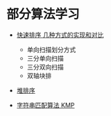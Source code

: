 # 部分算法学习

* [快速排序 几种方式的实现和对比](https://github.com/103style/Algorithms/blob/master/QuickSort.java)
  * 单向扫描划分方式
  * 三分单向扫描
  * 三分双向扫描
  * 双轴块排 

* [堆排序](https://github.com/103style/Algorithms/blob/master/HeapSort.java)

* [字符串匹配算法 KMP](https://github.com/103style/Algorithms/blob/master/KMP.java)
